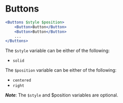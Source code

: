 # Buttons

```jsx
<Buttons $style $position>
    <Button>Button</Button>
    <Button>Button</Button>
    ...
</Buttons>
```

The `$style` variable can be either of the following:
- `solid`

The `$position` variable can be either of the following:
- `centered`
- `right`

**_Note_**: The `$style` and $position variables are optional.